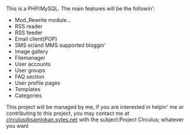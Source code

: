 This is a PHP/MySQL. The main features will be the followin':
- Mod\_Rewrite module...
- RSS reader
- RSS feeder
- Email client(POP)
- SMS or/and MMS supported bloggin'
- Image gallery
- Filemanager
- User accounts
- User groups
- FAQ section
- User profile pages
- Templates
- Categories


This project will be managed by me, if you are interested in helpin' me or contributing to this project, you may contact me at circulus@samlokan.sytes.net with the subject:Project Circulus; whatever you want